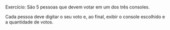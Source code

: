 #

Exercício: São 5 pessoas que devem votar em um dos três consoles.

Cada pessoa deve digitar o seu voto e, ao final, exibir o console escolhido e a quantidade de votos.
